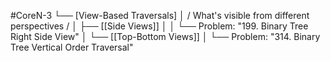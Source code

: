 #CoreN-3
└── [View-Based Traversals]
    │   / What's visible from different perspectives /
    │
    ├── [[Side Views]]
    │   │   └── Problem: "199. Binary Tree Right Side View"
    │
    └── [[Top-Bottom Views]]
        │   └── Problem: "314. Binary Tree Vertical Order Traversal"